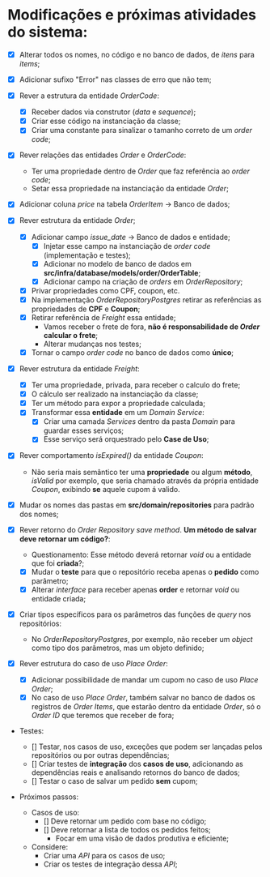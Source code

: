 # Modificações e próximas atividades do sistema:

- [x] Alterar todos os nomes, no código e no banco de dados, de *itens* para *items*;

- [x] Adicionar sufixo "Error" nas classes de erro que não tem;

- [x] Rever a estrutura da entidade *OrderCode*:
  - [x] Receber dados via construtor (*data* e *sequence*);
  - [x] Criar esse código na instanciação da classe;
  - [x] Criar uma constante para sinalizar o tamanho correto de um *order code*;

- [x] Rever relações das entidades *Order* e *OrderCode*:
  - Ter uma propriedade dentro de *Order* que faz referência ao *order code*;
  - Setar essa propriedade na instanciação da entidade *Order*;

- [x] Adicionar coluna *price* na tabela *OrderItem* -> Banco de dados;

- [x] Rever estrutura da entidade *Order*;
  - [x] Adicionar campo *issue_date* -> Banco de dados e entidade;
    - [x] Injetar esse campo na instanciação de *order code* (implementação e testes);
    - [x] Adicionar no modelo de banco de dados em **src/infra/database/models/order/OrderTable**;
    - [x] Adicionar campo na criação de *orders* em *OrderRepository*;
  - [x] Privar propriedades como CPF, coupon, etc.
  - [x] Na implementação *OrderRepositoryPostgres* retirar as referências as propriedades de **CPF** e **Coupon**;
  - [x] Retirar referência de *Freight* essa entidade;
    - Vamos receber o frete de fora, **não é responsabilidade de _Order_ calcular o frete**;
    - Alterar mudanças nos testes;
  - [x] Tornar o campo *order code* no banco de dados como **único**;

- [x] Rever estrutura da entidade *Freight*:
  - [x] Ter uma propriedade, privada, para receber o calculo do frete;
  - [x] O cálculo ser realizado na instanciação da classe;
  - [x] Ter um método para expor a propriedade calculada;
  - [x] Transformar essa **entidade** em um *Domain Service*:
    - [x] Criar uma camada *Services* dentro da pasta *Domain* para guardar esses serviços;
    - [x] Esse serviço será orquestrado pelo **Case de Uso**;

- [x] Rever comportamento *isExpired()* da entidade *Coupon*:
  - Não seria mais semântico ter uma **propriedade** ou algum **método**, *isValid* por exemplo, que seria chamado através da própria entidade *Coupon*, exibindo **se** aquele cupom á valido.

- [x] Mudar os nomes das pastas em **src/domain/repositories** para padrão dos nomes;

- [x] Rever retorno do *Order Repository save method*. **Um método de salvar deve retornar um código?**:
  - Questionamento: Esse método deverá retornar *void* ou a entidade que foi **criada**?;
  - [x] Mudar o **teste** para que o repositório receba apenas o **pedido** como parâmetro;
  - [x] Alterar *interface* para receber apenas **order** e retornar *void* ou entidade criada;

- [x] Criar tipos específicos para os parâmetros das funções de *query* nos repositórios:
  - No *OrderRepositoryPostgres*, por exemplo, não receber um *object* como tipo dos parâmetros, mas um objeto definido;

- [x] Rever estrutura do caso de uso *Place Order*:
  - [x] Adicionar possibilidade de mandar um cupom no caso de uso *Place Order*;
  - [x] No caso de uso *Place Order*, também salvar no banco de dados os registros de *Order Items*, que estarão dentro da entidade *Order*, só o *Order ID* que teremos que receber de fora;

- Testes:
  - [] Testar, nos casos de uso, exceções que podem ser lançadas pelos repositórios ou por outras dependências;
  - [] Criar testes de **integração** dos **casos de uso**, adicionando as dependências reais e analisando retornos do banco de dados;
  - [] Testar o caso de salvar um pedido **sem** cupom;

- Próximos passos:
  - Casos de uso:
    - [] Deve retornar um pedido com base no código;
    - [] Deve retornar a lista de todos os pedidos feitos;
      - Focar em uma visão de dados produtiva e eficiente;
  - Considere:
    - Criar uma *API* para os casos de uso;
    - Criar os testes de integração dessa *API*;
